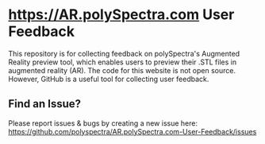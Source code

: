 # https://AR.polySpectra.com User Feedback

This repository is for collecting feedback on polySpectra's Augmented Reality preview tool, which enables users to preview their .STL files in augmented reality (AR). The code for this website is not open source. However, GitHub is a useful tool for collecting user feedback. 

## Find an Issue?
Please report issues & bugs by creating a new issue here: https://github.com/polyspectra/AR.polySpectra.com-User-Feedback/issues
